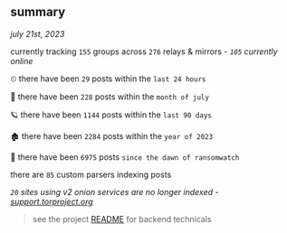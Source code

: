 
## summary
_july 21st, 2023_

currently tracking `155` groups across `276` relays & mirrors - _`105` currently online_

⏲ there have been `29` posts within the `last 24 hours`

🦈 there have been `228` posts within the `month of july`

🪐 there have been `1144` posts within the `last 90 days`

🏚 there have been `2284` posts within the `year of 2023`

🦕 there have been `6975` posts `since the dawn of ransomwatch`

there are `85` custom parsers indexing posts

_`20` sites using v2 onion services are no longer indexed - [support.torproject.org](https://support.torproject.org/onionservices/v2-deprecation/)_

> see the project [README](https://github.com/joshhighet/ransomwatch#ransomwatch--) for backend technicals
